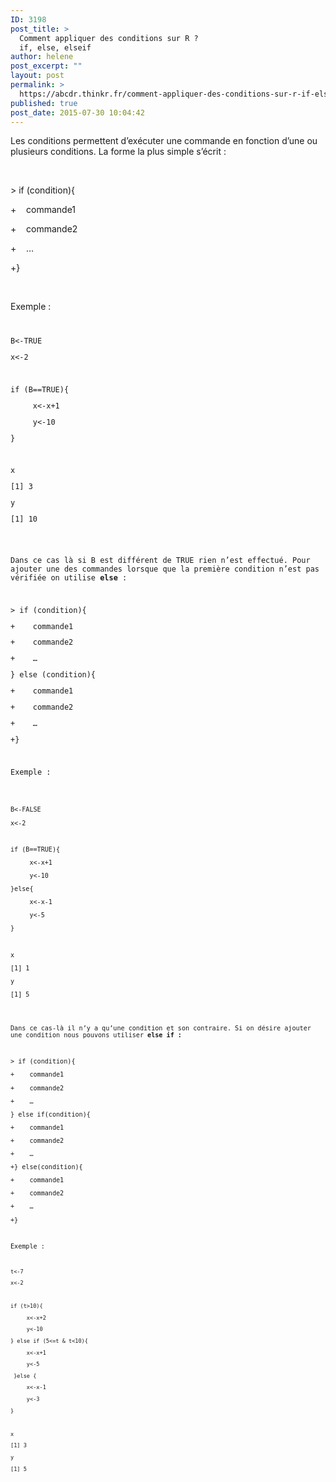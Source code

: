 ```yaml
---
ID: 3198
post_title: >
  Comment appliquer des conditions sur R ?
  if, else, elseif
author: helene
post_excerpt: ""
layout: post
permalink: >
  https://abcdr.thinkr.fr/comment-appliquer-des-conditions-sur-r-if-else-elseif/
published: true
post_date: 2015-07-30 10:04:42
---
```

<p>Les conditions permettent d’exécuter une commande en fonction d’une ou plusieurs conditions. La forme la plus simple s’écrit :</p><p> </p><p>&gt; if (condition){</p><p>+    commande1</p><p>+    commande2</p><p>+    …</p><p>+}</p><p> </p><p>Exemple :<br /> <pre><code> </p><p>B&lt;-TRUE</p><p>x&lt;-2</p><p> </p><p>if (B==TRUE){</p><p>     x&lt;-x+1</p><p>     y&lt;-10</p><p>}</p><p> </p><p>x</p><p>[1] 3</p><p>y</p><p>[1] 10</p><p></pre>   </p><p>Dans ce cas là si B est différent de TRUE rien n’est effectué. Pour ajouter une des commandes lorsque que la première condition n’est pas vérifiée on utilise <b>else</b> :</p><p> </p><p>&gt; if (condition){</p><p>+    commande1</p><p>+    commande2</p><p>+    …</p><p>} else (condition){</p><p>+    commande1</p><p>+    commande2</p><p>+    …</p><p>+}</p><p> </p><p>Exemple :</p><p> <pre><code></p><p>B&lt;-FALSE</p><p>x&lt;-2</p><p> </p><p>if (B==TRUE){</p><p>     x&lt;-x+1</p><p>     y&lt;-10</p><p>}else{</p><p>     x&lt;-x-1</p><p>     y&lt;-5</p><p>}</p><p> </p><p>x</p><p>[1] 1</p><p>y</p><p>[1] 5</p><p></pre>    </p><p>Dans ce cas-là il n’y a qu’une condition et son contraire. Si on désire ajouter une condition nous pouvons utiliser <b>else if</b> <b>:</b></p><p><b> </b></p><p>&gt; if (condition){</p><p>+    commande1</p><p>+    commande2</p><p>+    …</p><p>} else if(condition){</p><p>+    commande1</p><p>+    commande2</p><p>+    …</p><p>+} else(condition){</p><p>+    commande1</p><p>+    commande2</p><p>+    …</p><p>+}</p><p> </p><p>Exemple :<br /> <pre><code></p><p>t&lt;-7</p><p>x&lt;-2</p><p> </p><p>if (t&gt;10){</p><p>     x&lt;-x+2</p><p>     y&lt;-10</p><p>} else if (5&lt;=t &amp; t&lt;10){</p><p>     x&lt;-x+1</p><p>     y&lt;-5</p><p> }else {</p><p>     x&lt;-x-1</p><p>     y&lt;-3</p><p>}</p><p> </p><p>x</p><p>[1] 3</p><p>y</p><p>[1] 5</p><p></pre>  </p><p></p>